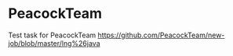 # PeacockTeam
Test task for PeacockTeam
https://github.com/PeacockTeam/new-job/blob/master/lng%26java
